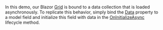 In this demo, our Blazor [Grid](https://docs.devexpress.com/Blazor/DevExpress.Blazor.DxGrid) is bound to a data collection that is loaded asynchronously. To replicate this behavior, simply bind the [Data](https://docs.devexpress.com/Blazor/DevExpress.Blazor.DxGrid.Data) property to a model field and initialize this field with data in the [OnInitializeAsync](https://docs.microsoft.com/en-us/aspnet/core/blazor/components/lifecycle#component-initialization-oninitializedasync) lifecycle method. 
